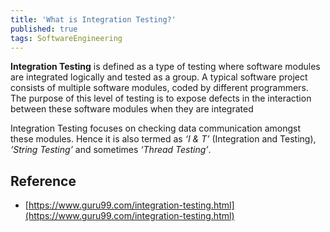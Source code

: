 ```yaml
---
title: 'What is Integration Testing?'
published: true
tags: SoftwareEngineering
---
```


**Integration Testing** is defined as a type of testing where software modules are
integrated logically and tested as a group. A typical software project
consists of multiple software modules, coded by different programmers. The
purpose of this level of testing is to expose defects in the interaction
between these software modules when they are integrated

Integration Testing focuses on checking data communication amongst these
modules. Hence it is also termed as *‘I & T’* (Integration and Testing), *‘String
Testing’* and sometimes *‘Thread Testing’*.

## Reference

- [https://www.guru99.com/integration-testing.html](https://www.guru99.com/integration-testing.html)